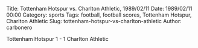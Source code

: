 Title: Tottenham Hotspur vs. Charlton Athletic, 1989/02/11
Date: 1989/02/11 00:00
Category: sports
Tags: football, football scores, Tottenham Hotspur, Charlton Athletic
Slug: tottenham-hotspur-vs-charlton-athletic
Author: carbonero


Tottenham Hotspur 1 - 1 Charlton Athletic

